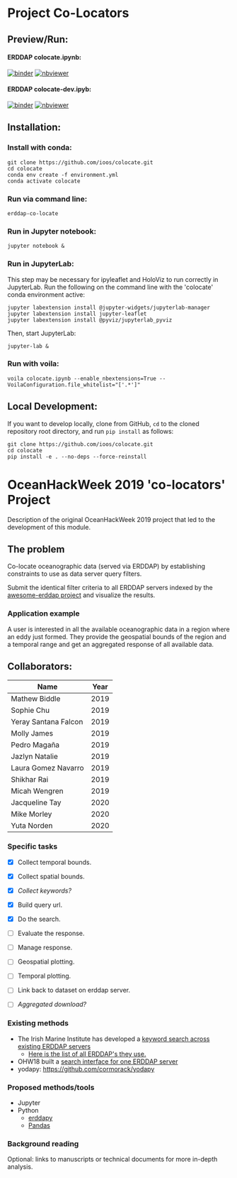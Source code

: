 # Project Co-Locators


## Preview/Run:

#### ERDDAP colocate.ipynb:
[![binder](https://mybinder.org/badge_logo.svg)](https://mybinder.org/v2/gh/ioos/colocate/master?filepath=notebooks%2Fcolocate.ipynb)
[![nbviewer](https://raw.githubusercontent.com/jupyter/design/master/logos/Badges/nbviewer_badge.svg)](https://nbviewer.jupyter.org/github/ioos/colocate/blob/master/notebooks/colocate.ipynb)

#### ERDDAP colocate-dev.ipyb:
[![binder](https://mybinder.org/badge_logo.svg)](https://mybinder.org/v2/gh/ioos/colocate/master?filepath=notebooks%2Fcolocate-dev.ipynb)
[![nbviewer](https://raw.githubusercontent.com/jupyter/design/master/logos/Badges/nbviewer_badge.svg)](https://nbviewer.jupyter.org/github/ioos/colocate/blob/master/notebooks/colocate-dev.ipynb)


## Installation:

### Install with conda:
```
git clone https://github.com/ioos/colocate.git
cd colocate
conda env create -f environment.yml
conda activate colocate
```

### Run via command line:
```
erddap-co-locate
```

### Run in Jupyter notebook:
```
jupyter notebook &
```

### Run in JupyterLab:

This step may be necessary for ipyleaflet and HoloViz to run correctly in JupyterLab.  Run the following on the command line with the 'colocate' conda environment active:
```
jupyter labextension install @jupyter-widgets/jupyterlab-manager
jupyter labextension install jupyter-leaflet
jupyter labextension install @pyviz/jupyterlab_pyviz
```
Then, start JupyterLab:
```
jupyter-lab &
```

### Run with voila:
```
voila colocate.ipynb --enable_nbextensions=True --VoilaConfiguration.file_whitelist="['.*']"
```

## Local Development:
If you want to develop locally, clone from GitHub, `cd` to the cloned repository root directory, and run `pip install` as follows:
```
git clone https://github.com/ioos/colocate.git
cd colocate
pip install -e . --no-deps --force-reinstall
```


# OceanHackWeek 2019 'co-locators' Project
Description of the original OceanHackWeek 2019 project that led to the development of this module.  

## The problem
Co-locate oceanographic data (served via ERDDAP) by establishing constraints to use as data server query filters.  

Submit the identical filter criteria to all ERDDAP servers indexed by the [awesome-erddap project](https://github.com/IrishMarineInstitute/awesome-erddap) and visualize the results.

### Application example
A user is interested in all the available oceanographic data in a region where an eddy just formed. They provide the geospatial bounds of the region and a temporal range and get an aggregated response of all available data.

## Collaborators:

| Name | Year |
|------------|----|
|Mathew Biddle|2019|
|Sophie Chu|2019|
|Yeray Santana Falcon|2019|
|Molly James|2019|
|Pedro Magaña|2019|
|Jazlyn Natalie|2019|
|Laura Gomez Navarro|2019|
|Shikhar Rai|2019|
|Micah Wengren|2019|
|Jacqueline Tay|2020|
|Mike Morley|2020|
|Yuta Norden|2020|


### Specific tasks
- [x] Collect temporal bounds.
- [x] Collect spatial bounds.
- [x] _Collect keywords?_
- [x] Build query url.
- [x] Do the search.
- [ ] Evaluate the response.
- [ ] Manage response.
- [ ] Geospatial plotting.
- [ ] Temporal plotting.
- [ ] Link back to dataset on erddap server.
- [ ] _Aggregated download?_


### Existing methods
- The Irish Marine Institute has developed a [keyword search across existing ERDDAP
  servers](https://github.com/IrishMarineInstitute/search-erddaps)
  - [Here is the list of all ERDDAP's they use.](https://github.com/IrishMarineInstitute/search-erddaps/blob/master/erddaps.json)
- OHW18 built a [search interface for one ERDDAP server](https://github.com/oceanhackweek/ohw18_erddap-explorer)
- yodapy: https://github.com/cormorack/yodapy


### Proposed methods/tools
- Jupyter
- Python
  - [erddapy](https://github.com/ioos/erddapy)
  - [Pandas](https://pandas.pydata.org/pandas-docs/stable/getting_started/overview.html)

### Background reading

Optional: links to manuscripts or technical documents for more in-depth analysis.
